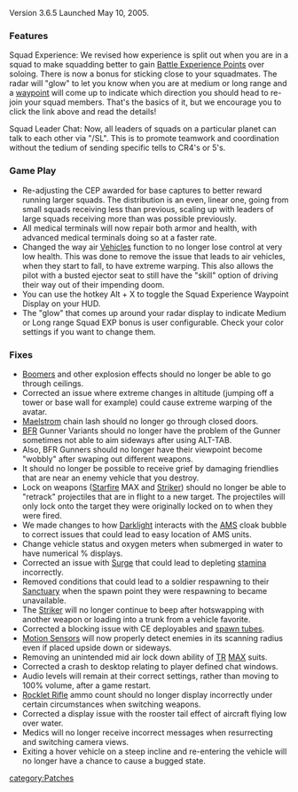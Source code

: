 Version 3.6.5 Launched May 10, 2005.

### Features

Squad Experience: We revised how experience is split out when you are in
a squad to make squadding better to gain [Battle Experience
Points](../terminology/Battle_Experience_Points.md) over soloing. There is now
a bonus for sticking close to your squadmates. The radar will "glow" to
let you know when you are at medium or long range and a
[waypoint](../terminology/Waypoint.md) will come up to indicate which direction
you should head to re-join your squad members. That's the basics of it,
but we encourage you to click the link above and read the details!

Squad Leader Chat: Now, all leaders of squads on a particular planet can
talk to each other via "/SL". This is to promote teamwork and
coordination without the tedium of sending specific tells to CR4's or
5's.

### Game Play

- Re-adjusting the CEP awarded for base captures to better reward
  running larger squads. The distribution is an even, linear one,
  going from small squads receiving less than previous, scaling up
  with leaders of large squads receiving more than was possible
  previously.
- All medical terminals will now repair both armor and health, with
  advanced medical terminals doing so at a faster rate.
- Changed the way air [Vehicles](../vehicles/Vehicle.md) function to no
  longer lose control at very low health. This was done to remove the
  issue that leads to air vehicles, when they start to fall, to have
  extreme warping. This also allows the pilot with a busted ejector
  seat to still have the "skill" option of driving their way out of
  their impending doom.
- You can use the hotkey Alt + X to toggle the Squad Experience
  Waypoint Display on your HUD.
- The "glow" that comes up around your radar display to indicate
  Medium or Long range Squad EXP bonus is user configurable. Check
  your color settings if you want to change them.

### Fixes

- [Boomers](../Boomer.md) and other explosion effects should no
  longer be able to go through ceilings.
- Corrected an issue where extreme changes in altitude (jumping off a
  tower or base wall for example) could cause extreme warping of the
  avatar.
- [Maelstrom](../weapons/Maelstrom.md) chain lash should no longer go
  through closed doors.
- [BFR](../vehicles/BattleFrame_Robotics.md) Gunner Variants should no longer have the
  problem of the Gunner sometimes not able to aim sideways after using
  ALT-TAB.
- Also, BFR Gunners should no longer have their viewpoint become
  "wobbly" after swaping out different weapons.
- It should no longer be possible to receive grief by damaging
  friendlies that are near an enemy vehicle that you destroy.
- Lock on weapons ([Starfire](../items/Starfire.md) MAX and
  [Striker](../weapons/Striker.md)) should no longer be able to "retrack"
  projectiles that are in flight to a new target. The projectiles will
  only lock onto the target they were originally locked on to when
  they were fired.
- We made changes to how [Darklight](../implants/Darklight.md) interacts
  with the [AMS](../vehicles/Advanced_Mobile_Station.md) cloak bubble to correct issues that
  could lead to easy location of AMS units.
- Change vehicle status and oxygen meters when submerged in water to
  have numerical % displays.
- Corrected an issue with [Surge](../implants/Surge.md) that could lead to
  depleting [stamina](../terminology/Stamina.md) incorrectly.
- Removed conditions that could lead to a soldier respawning to their
  [Sanctuary](../locations/Sanctuary.md) when the spawn point they were
  respawning to became unavailable.
- The [Striker](../weapons/Striker.md) will no longer continue to beep
  after hotswapping with another weapon or loading into a trunk from a
  vehicle favorite.
- Corrected a blocking issue with CE deployables and [spawn
  tubes](../Spawn_Tube.md).
- [Motion Sensors](../weapons/Adaptive_Construction_Engine.md#Motion_Sensor) will now properly
  detect enemies in its scanning radius even if placed upside down or
  sideways.
- Removing an unintended mid air lock down ability of
  [TR](../etc/Terran_Republic.md) [MAX](../items/Mechanized_Assault_Exo-Suit.md) suits.
- Corrected a crash to desktop relating to player defined chat
  windows.
- Audio levels will remain at their correct settings, rather than
  moving to 100% volume, after a game restart.
- [Rocklet Rifle](../weapons/Rocklet_Rifle.md) ammo count should no
  longer display incorrectly under certain circumstances when
  switching weapons.
- Corrected a display issue with the rooster tail effect of aircraft
  flying low over water.
- Medics will no longer receive incorrect messages when resurrecting
  and switching camera views.
- Exiting a hover vehicle on a steep incline and re-entering the
  vehicle will no longer have a chance to cause a bugged state.

[category:Patches](category:Patches.md)

